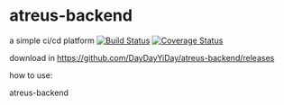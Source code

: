 # atreus-backend
a simple ci/cd platform
[![Build Status](https://travis-ci.com/DayDayYiDay/atreus-backend.svg?branch=master)](https://travis-ci.com/DayDayYiDay/atreus-backend)
[![Coverage Status](https://coveralls.io/repos/github/DayDayYiDay/atreus-backend/badge.svg?branch=master)](https://coveralls.io/github/DayDayYiDay/atreus-backend?branch=master)

download in https://github.com/DayDayYiDay/atreus-backend/releases

how to use:

atreus-backend <dirname>
